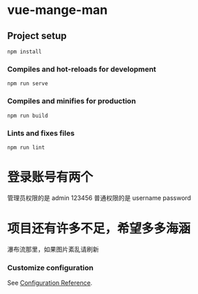 # vue-mange-man

## Project setup
```
npm install
```

### Compiles and hot-reloads for development
```
npm run serve
```

### Compiles and minifies for production
```
npm run build
```

### Lints and fixes files
```
npm run lint
```

# 登录账号有两个

管理员权限的是 admin 123456
普通权限的是 username password

# 项目还有许多不足，希望多多海涵
瀑布流那里，如果图片紊乱请刷新

### Customize configuration
See [Configuration Reference](https://cli.vuejs.org/config/).

